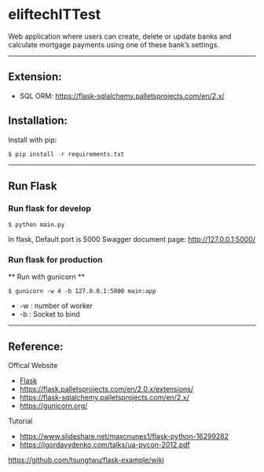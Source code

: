 # eliftechITTest
Web application where users can create, delete or update banks and calculate mortgage payments using one of these bank’s settings.

***

## Extension:
- SQL ORM: https://flask-sqlalchemy.palletsprojects.com/en/2.x/

## Installation:
Install with pip:
```python
$ pip install -r requirements.txt
```

***

## Run Flask

### Run flask for develop
```
$ python main.py
```
In flask, Default port is 5000
Swagger document page: http://127.0.0.1:5000/

### Run flask for production
** Run with gunicorn **
```
$ gunicorn -w 4 -b 127.0.0.1:5000 main:app
```

- -w : number of worker
- -b : Socket to bind

***

## Reference:
Offical Website
- [Flask](https://flask.palletsprojects.com/en/2.0.x/)
- https://flask.palletsprojects.com/en/2.0.x/extensions/
- https://flask-sqlalchemy.palletsprojects.com/en/2.x/
- https://gunicorn.org/


Tutorial
- https://www.slideshare.net/maxcnunes1/flask-python-16299282
- https://igordavydenko.com/talks/ua-pycon-2012.pdf

https://github.com/tsungtwu/flask-example/wiki
